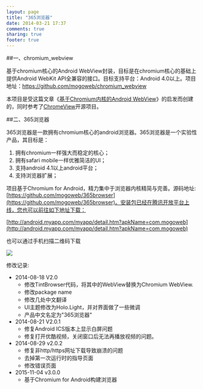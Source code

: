 ```yaml
---
layout: page
title: "365浏览器"
date: 2014-03-21 17:37
comments: true
sharing: true
footer: true
---
```


##一、chromium_webview

基于chromium核心的Android WebView封装，目标是在chromium核心的基础上提供Android WebKit API全兼容的接口。目标支持平台：Android 4.0以上。项目地址：https://github.com/mogoweb/chromium_webview

本项目是受这篇文章《[基于Chromium内核的Android WebView](http://www.ituring.com.cn/article/40831)》的启发而创建的，同时参考了[ChromeView](https://github.com/pwnall/chromeview)开源项目。

##二、365浏览器

365浏览器是一款拥有chromium核心的android浏览器。365浏览器是一个实验性产品，其目标是：

1. 拥有chromium一样强大而稳定的核心；
2. 拥有safari mobile一样优雅简洁的UI；
3. 支持android 4.1以上android平台；
4. 支持浏览器扩展；

项目基于Chromium for Android，精力集中于浏览器内核精简与完善。源码地址:[https://github.com/mogoweb/365browser](https://github.com/mogoweb/365browser)。安装包已经在腾讯开放平台上线，您也可以前往如下地址下载：

[http://android.myapp.com/myapp/detail.htm?apkName=com.mogoweb](http://android.myapp.com/myapp/detail.htm?apkName=com.mogoweb)

也可以通过手机扫描二维码下载

![](http://mogoweb.qiniudn.com/365browser_2014_qrcode.png)

修改记录:

* 2014-08-18 V2.0
    - 修改TintBrowser代码，将其中的WebView替换为Chromium WebView.
    - 修改package name
    - 修改几处中文翻译
    - UI主题修改为Holo.Light，并对界面做了一些微调
    - 产品中文名定为"365浏览器"
* 2014-08-21 V2.0.1
    - 修复Android ICS版本上显示白屏问题
    - 修复打开优酷视频，关闭窗口后无法再播放视频的问题。
* 2014-08-29 v2.0.2
    - 修复非http/https网址下载导致崩溃的问题
    - 去掉第一次运行时的指导页面
    - 修改错误页面
* 2015-11-04 v3.0.0
    - 基于Chromium for Android构建浏览器
